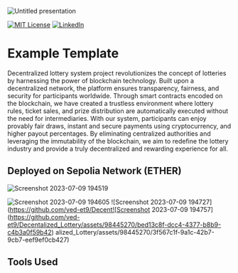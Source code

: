 
![Untitled presentation](https://github.com/ved-et9/Decentalized_Lottery/assets/98445270/7a91fc19-5fa9-4ca9-baf8-601ff0f3116a)


[![MIT License][license-shield]][license-url]
[![LinkedIn][linkedin-shield]][linkedin-url]

# Example Template
Decentralized lottery system project revolutionizes the concept of lotteries by harnessing the power of blockchain technology. Built upon a decentralized network, the platform ensures transparency, fairness, and security for participants worldwide. Through smart contracts encoded on the blockchain, we have created a trustless environment where lottery rules, ticket sales, and prize distribution are automatically executed without the need for intermediaries. With our system, participants can enjoy provably fair draws, instant and secure payments using cryptocurrency, and higher payout percentages. By eliminating centralized authorities and leveraging the immutability of the blockchain, we aim to redefine the lottery industry and provide a truly decentralized and rewarding experience for all.


## Deployed on Sepolia Network (ETHER)

![Screenshot 2023-07-09 194519](https://github.com/ved-et9/Decentalized_Lottery/assets/98445270/a1172031-c56f-4e7a-8899-1d4c43ac6911)

![Screenshot 2023-07-09 194605](https://github.com/ved-et9/Decentalized_Lottery/assets/98445270/b3c3cdc4-63aa-4a44-abf6-813f9809ed6a)
![Screenshot 2023-07-09 194727](https://github.com/ved-et9/Decent![Screenshot 2023-07-09 194757](https://github.com/ved-et9/Decentalized_Lottery/assets/98445270/bed13c8f-dcc4-4377-b8b9-c4b3a0f59b42)
alized_Lottery/assets/98445270/3f567c1f-9a1c-42b7-9cb7-eef9ef0cb427)

## Tools Used




[license-shield]: https://img.shields.io/github/license/othneildrew/Best-README-Template.svg?style=for-the-badge
[license-url]: https://github.com/othneildrew/Best-README-Template/blob/master/LICENSE.txt
[linkedin-shield]: https://img.shields.io/badge/-LinkedIn-black.svg?style=for-the-badge&logo=linkedin&colorB=555
[linkedin-url]: https://www.linkedin.com/in/vedant-singh-13774b225/
